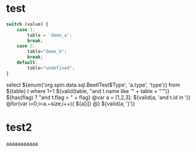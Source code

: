 test
===
```js
switch (value) {
    case 1:
        table = 'demo_a';
        break;
    case 2:
        table="demo_b";
        break;
    default:
        table="undefined";
}
```

select ${enum('org.spin.data.sql.BeetlTest$Type', 'a.type', 'type')} from ${table} t where 1=1 ${valid(table, "and t.name like '" + table + "'")}
${has(flag) ? "and t.flag = " + flag} @var a = [1,2,3]; ${valid(a, 'and t.id in ')} @for(var i=0;i<a.~size;i++){ ${a[i]} @} ${valid(a, ')')}

test2
===
aaaaaaaaaaa
